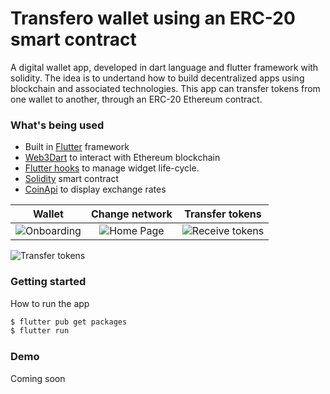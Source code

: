 # Transfero wallet using an ERC-20 smart contract

A digital wallet app, developed in dart language and flutter framework with solidity. The idea is to undertand how to build decentralized apps using blockchain and associated technologies. This app can transfer tokens from one wallet to another, through an ERC-20 Ethereum contract.

### What's being used

- Built in [Flutter](https://flutter.dev/docs/get-started/install) framework
- [Web3Dart](https://github.com/simolus3/web3dart) to interact with Ethereum blockchain
- [Flutter hooks](https://github.com/rrousselGit/flutter_hooks) to manage widget life-cycle.
- [Solidity](https://github.com/allanclempe/ether-wallet-contract) smart contract
- [CoinApi](https://docs.coinapi.io/?php#list-all-exchange-icons-get) to display exchange rates 

|                              Wallet                              |                              Change network                              |                                Transfer tokens                                |
| :--------------------------------------------------------------: | :-------------------------------------------------------------------: | :----------------------------------------------------------------------: |
| ![Onboarding](https://github.com/yanncabral/transfero/blob/main/images/one.png?raw=true) | ![Home Page](https://github.com/yanncabral/transfero/blob/main/images/two.png?raw=true) | ![Receive tokens](https://github.com/yanncabral/transfero/blob/main/images/three.png?raw=true) |
 ![Transfer tokens](https://github.com/yanncabral/transfero/blob/main/images/four.png?raw=true) 

### Getting started
How to run the app

```bash
$ flutter pub get packages
$ flutter run
```

### Demo

Coming soon